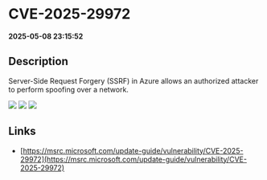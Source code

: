 # CVE-2025-29972

**2025-05-08 23:15:52**

## Description
Server-Side Request Forgery (SSRF) in Azure allows an authorized attacker to perform spoofing over a network.

![](https://img.shields.io/static/v1?label=Score&message=9.9&color=red)
![](https://img.shields.io/static/v1?label=Severity&message=CRITICAL&color=red)
![](https://img.shields.io/static/v1?label=CWE&message=SSRF&color=green)

## Links
- [https://msrc.microsoft.com/update-guide/vulnerability/CVE-2025-29972](https://msrc.microsoft.com/update-guide/vulnerability/CVE-2025-29972)
